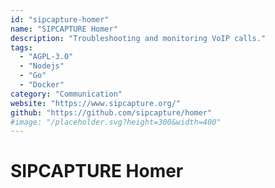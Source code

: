 ```yaml
---
id: "sipcapture-homer"
name: "SIPCAPTURE Homer"
description: "Troubleshooting and monitoring VoIP calls."
tags:
  - "AGPL-3.0"
  - "Nodejs"
  - "Go"
  - "Docker"
category: "Communication"
website: "https://www.sipcapture.org/"
github: "https://github.com/sipcapture/homer"
#image: "/placeholder.svg?height=300&width=400"
---
```


# SIPCAPTURE Homer
